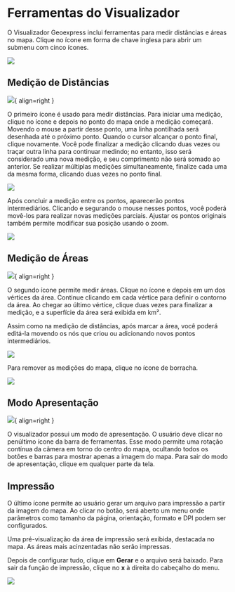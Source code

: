 # Ferramentas do Visualizador

O Visualizador Geoexpress inclui ferramentas para medir distâncias e áreas no mapa. Clique no ícone em forma de chave inglesa para abrir um submenu com cinco ícones. 

![](../images/medicion1.png)

## Medição de Distâncias

![](../images/medicion2.png){ align=right }

O primeiro ícone é usado para medir distâncias. Para iniciar uma medição, clique no ícone e depois no ponto do mapa onde a medição começará. Movendo o mouse a partir desse ponto, uma linha pontilhada será desenhada até o próximo ponto. Quando o cursor alcançar o ponto final, clique novamente. Você pode finalizar a medição clicando duas vezes ou traçar outra linha para continuar medindo; no entanto, isso será considerado uma nova medição, e seu comprimento não será somado ao anterior. Se realizar múltiplas medições simultaneamente, finalize cada uma da mesma forma, clicando duas vezes no ponto final. 

![](../images/medicion3.png)

Após concluir a medição entre os pontos, aparecerão pontos intermediários. Clicando e segurando o mouse nesses pontos, você poderá movê-los para realizar novas medições parciais. Ajustar os pontos originais também permite modificar sua posição usando o zoom. 

![](../images/medicion4.png)

## Medição de Áreas

![](../images/medicion5.png){ align=right }

O segundo ícone permite medir áreas. Clique no ícone e depois em um dos vértices da área. Continue clicando em cada vértice para definir o contorno da área. Ao chegar ao último vértice, clique duas vezes para finalizar a medição, e a superfície da área será exibida em km². 

Assim como na medição de distâncias, após marcar a área, você poderá editá-la movendo os nós que criou ou adicionando novos pontos intermediários. 

![](../images/medicion6.png)

Para remover as medições do mapa, clique no ícone de borracha.

![](../images/medicion7.png)

## Modo Apresentação

![](../images/medicion8.png){ align=right }

O visualizador possui um modo de apresentação. O usuário deve clicar no penúltimo ícone da barra de ferramentas. Esse modo permite uma rotação contínua da câmera em torno do centro do mapa, ocultando todos os botões e barras para mostrar apenas a imagem do mapa. Para sair do modo de apresentação, clique em qualquer parte da tela. 

## Impressão

O último ícone permite ao usuário gerar um arquivo para impressão a partir da imagem do mapa. Ao clicar no botão, será aberto um menu onde parâmetros como tamanho da página, orientação, formato e DPI podem ser configurados. 

Uma pré-visualização da área de impressão será exibida, destacada no mapa. As áreas mais acinzentadas não serão impressas.

Depois de configurar tudo, clique em **Gerar** e o arquivo será baixado. Para sair da função de impressão, clique no **x** à direita do cabeçalho do menu.

![](../images/medicion9.png)
